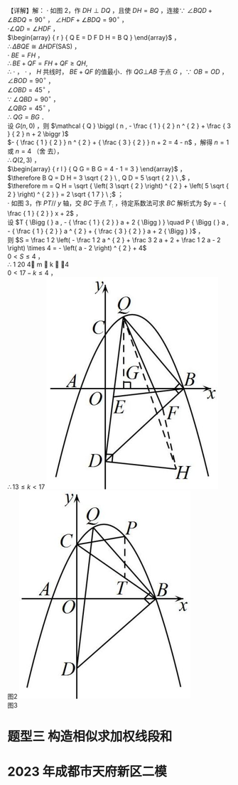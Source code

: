 【详解】解： $\cdot$ 如图 2，作 $D H \perp D Q$ ，且使 $D H = B Q$ ，连接∵ $\angle B Q D + \angle B D Q = 9 0 ^ { \circ }$ ， $\angle H D F + \angle B D Q = 9 0 ^ { \circ }$ ，  
$\cdot \angle Q D = \angle H D F$ ，  
$\begin{array} { r } { Q E = D F D H = B Q } \end{array}$ ，  
$\therefore \Delta B Q E \cong \Delta H D F ( \mathrm { S A S } )$ ，  
$\cdot \ B E = F H$ ，  
$\therefore B E + Q F = F H + Q F \geq Q H ,$   
∴ $\cdot$ ， $\cdot$ ， $H$ 共线时， $B E + Q F$ 的值最小．作 $Q G \bot A B$ 于点 $G$ ，∵ $O B = O D$ ， $\angle B O D = 9 0 ^ { \circ }$ ，  
$\angle O B D = 4 5 ^ { \circ }$ ，  
∵ $\angle Q B D = 9 0 ^ { \circ }$ ，  
$\angle Q B G = 4 5 ^ { \circ }$ ，  
∴ $Q G = B G$ ．  
设 $G ( n , 0 )$ ，则 $\mathcal { Q } \biggl ( n , - \frac { 1 } { 2 } n ^ { 2 } + \frac { 3 } { 2 } n + 2 \biggr )$   
$- { \frac { 1 } { 2 } } n ^ { 2 } + { \frac { 3 } { 2 } } n + 2 = 4 - n$ ，解得 $n = 1$ 或 $n = 4$ （舍 去），  
$\therefore Q ( 2 , 3 )$ ，  
$\begin{array} { r l } { Q G = B G = 4 - 1 = 3 } \end{array}$ ，  
$\therefore B Q = D H = 3 \sqrt { 2 } \ , Q D = 5 \sqrt { 2 } \ ,$ ，  
$\therefore m = Q H = \sqrt { \left( 3 \sqrt { 2 } \right) ^ { 2 } + \left( 5 \sqrt { 2 } \right) ^ { 2 } } = 2 \sqrt { 1 7 } \ ;$ ；  
$\cdot$ 如图 3，作 $P T / / \ y$ 轴，交 $B C$ 于点 $T _ { \mathrm { : } }$ ，待定系数法可求 $B C$ 解析式为 $y = - { \frac { 1 } { 2 } } x + 2$ ，  
设 $T { \Bigg ( } a , - { \frac { 1 } { 2 } } a + 2 { \Bigg ) } \quad P { \Bigg ( } a , - { \frac { 1 } { 2 } } a ^ { 2 } + { \frac { 3 } { 2 } } a + 2 { \Bigg ) }$ ，  
则 $S = \frac 1 2 \left( - \frac 1 2 a ^ { 2 } + \frac 3 2 a + 2 + \frac 1 2 a - 2 \right) \times 4 = - \left( a - 2 \right) ^ { 2 } + 4$   
$0 < S \le 4$ ，  
∴ 1 20 4 m  k  ，4  
$0 < 1 7 - k \leq 4$ ，  
$\therefore 1 3 \leq k < 1 7$
![](<../../qs_image_DB/专题2-6__逆等线之乾坤大挪移（解析版）/802fa1a787eded0375893972e2ce35de145f81afc2f9d4523db5fec007098bad.jpg>)  
图2
![](<../../qs_image_DB/专题2-6__逆等线之乾坤大挪移（解析版）/8204b490d26d2d356612d75aa0dc28b9a8b463e432e43ee361779815e7167241.jpg>)  
图3
# 题型三 构造相似求加权线段和
# 2023 年成都市天府新区二模
